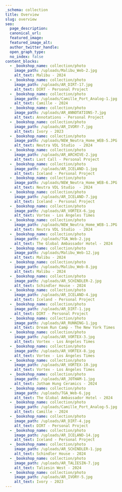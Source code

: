 ```yaml
---
_schema: collection
title: Overview
slug: overview
seo:
  page_description:
  canonical_url:
  featured_image:
  featured_image_alt:
  author_twitter_handle:
  open_graph_type:
  no_index: false
content_blocks:
  - _bookshop_name: collection/photo
    image_path: /uploads/Malibu_Web-2.jpg
    alt_text: Malibu - 2024
  - _bookshop_name: collection/photo
    image_path: /uploads/AR_DIRT-17.jpg
    alt_text: DIRT - Personal Project
  - _bookshop_name: collection/photo
    image_path: /uploads/Camille_Port_Analog-1.jpg
    alt_text: Camille - 2024
  - _bookshop_name: collection/photo
    image_path: /uploads/AR_ANNOTATIONS-7.jpg
    alt_text: Annotations - Personal Project
  - _bookshop_name: collection/photo
    image_path: /uploads/AR_IVORY-7.jpg
    alt_text: Ivory - 2023
  - _bookshop_name: collection/photo
    image_path: /uploads/NEW_Neutra_Home_WEB-5.JPG
    alt_text: Neutra VDL Studio  - 2024
  - _bookshop_name: collection/photo
    image_path: /uploads/AR_ARCHIVE-2.jpg
    alt_text: Last Call - Personal Project
  - _bookshop_name: collection/photo
    image_path: /uploads/AR_ICELAND-1.jpg
    alt_text: Iceland - Personal Project
  - _bookshop_name: collection/photo
    image_path: /uploads/NEW_Neutra_Home_WEB-6.JPG
    alt_text: Neutra VDL Studio  - 2024
  - _bookshop_name: collection/photo
    image_path: /uploads/AR_ICELAND-7.jpg
    alt_text: Iceland - Personal Project
  - _bookshop_name: collection/photo
    image_path: /uploads/AR_VORTEX-6.jpg
    alt_text: Vortex - Los Angeles Times
  - _bookshop_name: collection/photo
    image_path: /uploads/NEW_Neutra_Home_WEB-1.JPG
    alt_text: Neutra VDL Studio  - 2024
  - _bookshop_name: collection/photo
    image_path: /uploads/TGA_Web-2.jpg
    alt_text: The Global Ambassador Hotel - 2024
  - _bookshop_name: collection/photo
    image_path: /uploads/Malibu_Web-12.jpg
    alt_text: Malibu - 2024
  - _bookshop_name: collection/photo
    image_path: /uploads/Malibu_Web-8.jpg
    alt_text: Malibu - 2024
  - _bookshop_name: collection/photo
    image_path: /uploads/AR_SCHINDLER-2.jpg
    alt_text: Schindler House - 2024
  - _bookshop_name: collection/photo
    image_path: /uploads/AR_ICELAND-4.jpg
    alt_text: Iceland - Personal Project
  - _bookshop_name: collection/photo
    image_path: /uploads/AR_DIRT-1.jpg
    alt_text: DIRT - Personal Project
  - _bookshop_name: collection/photo
    image_path: /uploads/AR_RUNNING-1.jpg
    alt_text: Dream Run Camp - The New York Times
  - _bookshop_name: collection/photo
    image_path: /uploads/AR_VORTEX-3.jpg
    alt_text: Vortex - Los Angeles Times
  - _bookshop_name: collection/photo
    image_path: /uploads/AR_VORTEX-8.jpg
    alt_text: Vortex - Los Angeles Times
  - _bookshop_name: collection/photo
    image_path: /uploads/AR_VORTEX-10.jpg
    alt_text: Vortex - Los Angeles Times
  - _bookshop_name: collection/photo
    image_path: /uploads/AR_JOTHAM-1.jpg
    alt_text: Jotham Hung Ceramics - 2024
  - _bookshop_name: collection/photo
    image_path: /uploads/TGA_Web-6.jpg
    alt_text: The Global Ambassador Hotel - 2024
  - _bookshop_name: collection/photo
    image_path: /uploads/Camille_Port_Analog-5.jpg
    alt_text: Camille - 2024
  - _bookshop_name: collection/photo
    image_path: /uploads/AR_DIRT-4.jpg
    alt_text: DIRT - Personal Project
  - _bookshop_name: collection/photo
    image_path: /uploads/AR_ICELAND-14.jpg
    alt_text: Iceland - Personal Project
  - _bookshop_name: collection/photo
    image_path: /uploads/AR_SCHINDLER-1.jpg
    alt_text: Schindler House - 2024
  - _bookshop_name: collection/photo
    image_path: /uploads/AR_TALIESIN-7.jpg
    alt_text: Taliesin West - 2024
  - _bookshop_name: collection/photo
    image_path: /uploads/AR_IVORY-5.jpg
    alt_text: Ivory - 2023
---
```

